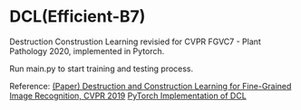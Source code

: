 # DCL(Efficient-B7)
Destruction Construstion Learning revisied for CVPR FGVC7 - Plant Pathology 2020, implemented in Pytorch.

Run main.py to start training and testing process.

Reference:
[(Paper) Destruction and Construction Learning for Fine-Grained Image Recognition, CVPR 2019](http://openaccess.thecvf.com/content_CVPR_2019/html/Chen_Destruction_and_Construction_Learning_for_Fine-Grained_Image_Recognition_CVPR_2019_paper.html)
[PyTorch Implementation of DCL](https://github.com/JDAI-CV/DCL)
